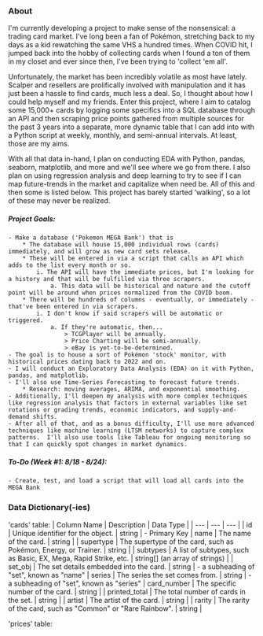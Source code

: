 ### About
I'm currently developing a project to make sense of the nonsensical: a trading card market.  I've long been a fan of Pokémon, stretching back to my days as a kid rewatching the same VHS a hundred times.  When COVID hit, I jumped back into the hobby of collecting cards when I found a ton of them in my closet and ever since then, I've been trying to 'collect 'em all'.

Unfortunately, the market has been incredibly volatile as most have lately.  Scalper and resellers are prolifically involved with manipulation and it has just been a hassle to find cards, much less a deal.  So, I thought about how I could help myself and my friends.  Enter this project, where I aim to catalog some 15,000+ cards by logging some specifics into a SQL database through an API and then scraping price points gathered from multiple sources for the past 3 years into a separate, more dynamic table that I can add into with a Python script at weekly, monthly, and semi-annual intervals.  At least, those are my aims.

With all that data in-hand, I plan on conducting EDA with Python, pandas, seaborn, matplotlib, and more and we'll see where we go from there.  I also plan on using regression analysis and deep learning to try to see if I can map future-trends in the market and capitalize when need be.  All of this and then some is listed below.  This project has barely started 'walking', so a lot of these may never be realized.


##### Project Goals:
	- Make a database ('Pokemon MEGA Bank') that is
		* The database will house 15,000 individual rows (cards) immediately, and will grow as new card sets release.
		* These will be entered in via a script that calls an API which adds to the list every month or so.
			i. The API will have the immediate prices, but I'm looking for a history and that will be fulfilled via three scrapers.
				a. This data will be historical and nature and the cutoff point will be around when prices normalized from the COVID boom.
		* There will be hundreds of columns - eventually, or immediately - that've been entered in via scrapers.
			i. I don't know if said scrapers will be automatic or triggered.
				a. If they're automatic, then...
					> TCGPlayer will be annually.
					> Price Charting will be semi-annually.
					> eBay is yet-to-be-determined.
	- The goal is to house a sort of Pokémon 'stock' monitor, with historical prices dating back to 2022 and on.
	- I will conduct an Exploratory Data Analysis (EDA) on it with Python, pandas, and matplotlib.
	- I'll also use Time-Series Forecasting to forecast future trends.
		* Research: moving averages, ARIMA, and exponential smoothing.
	- Additionally, I'll deepen my analysis with more complex techniques like regression analysis that factors in external variables like set rotations or grading trends, economic indicators, and supply-and-demand shifts.
	- After all of that, and as a bonus difficulty, I'll use more advanced techniques like machine learning (LTSM networks) to capture complex patterns.  I'll also use tools like Tableau for ongoing monitoring so that I can quickly spot changes in market dynamics.


##### To-Do (Week #1: 8/18 - 8/24):
	- Create, test, and load a script that will load all cards into the MEGA Bank


### Data Dictionary(-ies)
'cards' table:
| Column Name | Description | Data Type |
| --- | --- | --- |
| id | Unique identifier for the object. | string | - Primary Key
| name | The name of the card. | string |
| supertype | The supertype of the card, such as Pokémon, Energy, or Trainer. | string |
| subtypes | A list of subtypes, such as Basic, EX, Mega, Rapid Strike, etc. | string[] (an array of strings) |
| set_obj | The set details embedded into the card. | string | - a subheading of "set", known as "name"
| series | The series the set comes from. | string | - a subheading of "set", known as "series"
| card_number | The specific number of the card. | string |
| printed_total | The total number of cards in the set. | string |
| artist | The artist of the card. | string |
| rarity | The rarity of the card, such as "Common" or "Rare Rainbow". | string |

'prices' table: